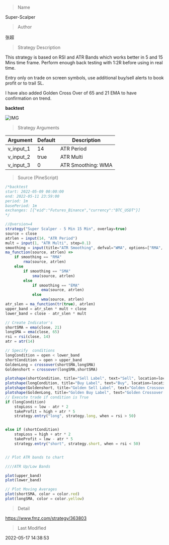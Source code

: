 
> Name

Super-Scalper

> Author

张超

> Strategy Description

This strategy is based on RSI and ATR Bands which works better in 5 and 15 Mins time frame.
Perform enough back testing with 1:2R before using in real time.

Entry only on trade on screen symbols, use additional buy/sell alerts to book profit or to trail SL.

I have also added Golden Cross Over of 65 and 21 EMA to have confirmation on trend.

**backtest**

 ![IMG](https://www.fmz.com/upload/asset/16a556b7d23bb5b20ed.png) 

> Strategy Arguments



|Argument|Default|Description|
|----|----|----|
|v_input_1|14|ATR Period|
|v_input_2|true|ATR Multi|
|v_input_3|0|ATR Smoothing: WMA|SMA|EMA|RMA|


> Source (PineScript)

``` javascript
/*backtest
start: 2022-05-09 00:00:00
end: 2022-05-11 23:59:00
period: 1m
basePeriod: 1m
exchanges: [{"eid":"Futures_Binance","currency":"BTC_USDT"}]
*/

//@version=4
strategy("Super Scalper - 5 Min 15 Min", overlay=true)
source = close
atrlen = input(14, "ATR Period")
mult = input(1, "ATR Multi", step=0.1)
smoothing = input(title="ATR Smoothing", defval="WMA", options=["RMA", "SMA", "EMA", "WMA"])
ma_function(source, atrlen) => 
    if smoothing == "RMA"
        rma(source, atrlen)
    else
        if smoothing == "SMA"
            sma(source, atrlen)
        else
            if smoothing == "EMA"
                ema(source, atrlen)
            else
                wma(source, atrlen)
atr_slen = ma_function(tr(true), atrlen)
upper_band = atr_slen * mult + close
lower_band = close - atr_slen * mult

// Create Indicator's
shortSMA = ema(close, 21)
longSMA = ema(close, 65)
rsi = rsi(close, 14)
atr = atr(14)

// Specify  conditions
longCondition = open < lower_band
shortCondition = open > upper_band
GoldenLong = crossover(shortSMA,longSMA)
Goldenshort = crossover(longSMA,shortSMA)

plotshape(shortCondition, title="Sell Label", text="Sell", location=location.abovebar, style=shape.labeldown, size=size.tiny, color=color.red, textcolor=color.white, transp=0)
plotshape(longCondition, title="Buy Label", text="Buy", location=location.belowbar, style=shape.labelup, size=size.tiny, color=color.green, textcolor=color.white, transp=0)
plotshape(Goldenshort, title="Golden Sell Label", text="Golden Crossover Short", location=location.abovebar, style=shape.labeldown, size=size.tiny, color=color.blue, textcolor=color.white, transp=0)
plotshape(GoldenLong, title="Golden Buy Label", text="Golden Crossover Long", location=location.belowbar, style=shape.labelup, size=size.tiny, color=color.yellow, textcolor=color.white, transp=0)
// Execute trade if condition is True
if (longCondition)
    stopLoss = low - atr * 2
    takeProfit = high + atr * 5
    strategy.entry("long", strategy.long, when = rsi > 50)


else if (shortCondition)
    stopLoss = high + atr * 2
    takeProfit = low - atr * 5
    strategy.entry("short", strategy.short, when = rsi < 50)


// Plot ATR bands to chart

////ATR Up/Low Bands

plot(upper_band)
plot(lower_band)

// Plot Moving Averages
plot(shortSMA, color = color.red)
plot(longSMA, color = color.yellow)
```

> Detail

https://www.fmz.com/strategy/363803

> Last Modified

2022-05-17 14:38:53
